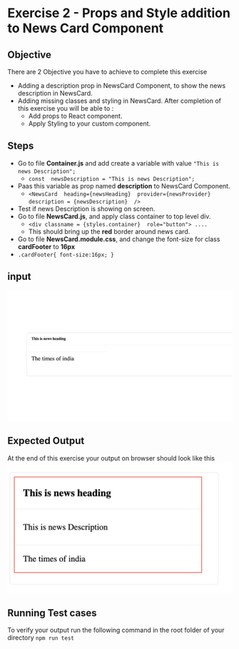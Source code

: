 # Exercise 2 -  Props and Style addition to News Card Component
## Objective 
There are 2 Objective you have to achieve to complete this exercise

 - Adding a description prop in NewsCard Component, to show the news description in NewsCard.
 - Adding missing classes and styling in NewsCard.
After completion of this exercise you will be able to :
	 - Add props to React component.
	 - Apply Styling to your custom component.

## Steps

 - Go to file **Container.js** and add create a variable with value `"This is news Description";` 
	 - `const  newsDescription = "This is news Description";`
 - Paas this variable as prop named **description** to NewsCard Component.
	 - `<NewsCard  heading={newsHeading}  provider={newsProvider}  description = {newsDescription}  />`
 - Test if news Description is showing on screen.
 - Go to file **NewsCard.js**,  and apply class container to top level div.
	 - `<div classname = {styles.container}  role="button"> ....`
	 - This should bring up the **red** border around news card.
 - Go to file **NewsCard.module.css**, and change the font-size for class **cardFooter**  to **16px**
 - `.cardFooter{ font-size:16px; }`

## input 
![enter image description here](https://github.com/saurabh33846/cryptoverse-bootcamp/blob/part1/src/images/exercise2_input.png)
## Expected Output
At the end of this exercise your output on browser should look like this 
![enter image description here](https://github.com/saurabh33846/cryptoverse-bootcamp/blob/part1/src/images/exercise2_output.png)
   


## Running Test cases

To verify your output run the following command in the root folder of your directory `npm run test`